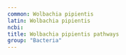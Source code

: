 ```yaml
---
common: Wolbachia pipientis
latin: Wolbachia pipientis
ncbi: 
title: Wolbachia pipientis pathways
group: "Bacteria"
---
```

